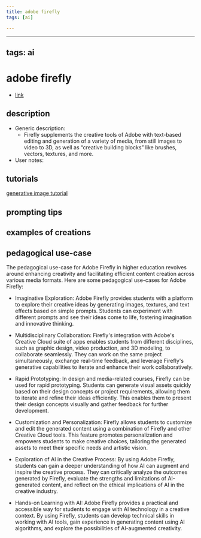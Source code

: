 ```yaml
---
title: adobe firefly
tags: [ai]

---
```


---
tags: ai 
---


# adobe firefly


* [link](https://firefly.adobe.com/?clickref=1011lwJvfCHy&mv=affiliate&mv2=pz&as_camptype=&as_channel=affiliate&as_source=partnerize&as_campaign=ffm)

## description
* Generic description: 
    * Firefly supplements the creative tools of Adobe with text-based editing and generation of a variety of media, from still images to video to 3D, as well as “creative building blocks” like brushes, vectors, textures, and more.
* User notes:

## tutorials

[generative image tutorial](https://www.youtube.com/watch?v=lt4k9lVnS1Y)

## prompting tips

## examples of creations 

## pedagogical use-case 

The pedagogical use-case for Adobe Firefly in higher education revolves around enhancing creativity and facilitating efficient content creation across various media formats. Here are some pedagogical use-cases for Adobe Firefly:

* Imaginative Exploration: Adobe Firefly provides students with a platform to explore their creative ideas by generating images, textures, and text effects based on simple prompts. Students can experiment with different prompts and see their ideas come to life, fostering imagination and innovative thinking.

* Multidisciplinary Collaboration: Firefly's integration with Adobe's Creative Cloud suite of apps enables students from different disciplines, such as graphic design, video production, and 3D modeling, to collaborate seamlessly. They can work on the same project simultaneously, exchange real-time feedback, and leverage Firefly's generative capabilities to iterate and enhance their work collaboratively.

* Rapid Prototyping: In design and media-related courses, Firefly can be used for rapid prototyping. Students can generate visual assets quickly based on their design concepts or project requirements, allowing them to iterate and refine their ideas efficiently. This enables them to present their design concepts visually and gather feedback for further development.

* Customization and Personalization: Firefly allows students to customize and edit the generated content using a combination of Firefly and other Creative Cloud tools. This feature promotes personalization and empowers students to make creative choices, tailoring the generated assets to meet their specific needs and artistic vision.

* Exploration of AI in the Creative Process: By using Adobe Firefly, students can gain a deeper understanding of how AI can augment and inspire the creative process. They can critically analyze the outcomes generated by Firefly, evaluate the strengths and limitations of AI-generated content, and reflect on the ethical implications of AI in the creative industry.

* Hands-on Learning with AI: Adobe Firefly provides a practical and accessible way for students to engage with AI technology in a creative context. By using Firefly, students can develop technical skills in working with AI tools, gain experience in generating content using AI algorithms, and explore the possibilities of AI-augmented creativity.
